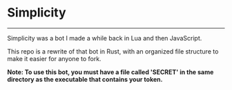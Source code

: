# Simplicity

---
Simplicity was a bot I made a while back in Lua and then JavaScript.

This repo is a rewrite of that bot in Rust, with an organized file structure to make it easier for anyone to fork.

**Note: To use this bot, you must have a file called 'SECRET' in the same directory as the executable that contains your token.**